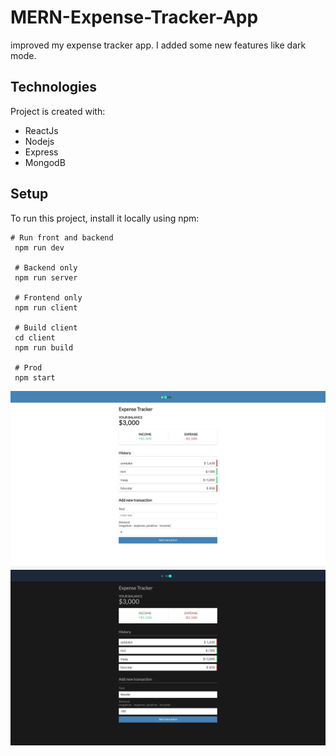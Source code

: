 # MERN-Expense-Tracker-App

improved my expense tracker app. I added some new features like dark mode.
	
## Technologies
Project is created with:
* ReactJs
* Nodejs
* Express
* MongodB
	
## Setup
To run this project, install it locally using npm:

```
# Run front and backend
 npm run dev
 
 # Backend only
 npm run server
 
 # Frontend only
 npm run client
 
 # Build client
 cd client
 npm run build
 
 # Prod
 npm start
```

 ![Image](https://raw.githubusercontent.com/myamann/MERN-Expense-Tracker-App/master/ss/1.png?token=ALFYGQXJ7ZNL3SZQHMJXCPDAEJFV6)
 ![Image](https://raw.githubusercontent.com/myamann/MERN-Expense-Tracker-App/master/ss/2.png?token=ALFYGQSXHS7BIFO4PQ5U47LAEJFXM)
